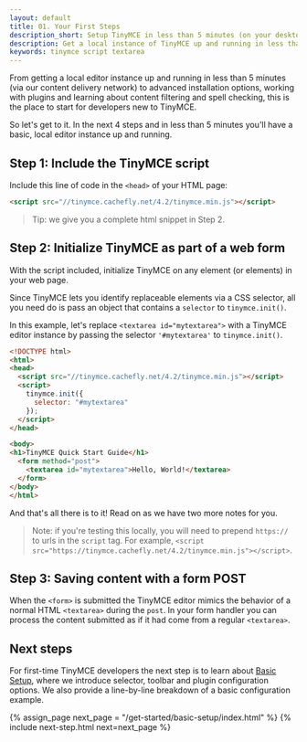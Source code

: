 ```yaml
---
layout: default
title: 01. Your First Steps
description_short: Setup TinyMCE in less than 5 minutes (on your desktop).
description: Get a local instance of TinyMCE up and running in less than 5 minutes.
keywords: tinymce script textarea
---
```


From getting a local editor instance up and running in less than 5 minutes (via our content delivery network) to advanced installation options, working with plugins and learning about content filtering and spell checking, this is the place to start for developers new to TinyMCE.

So let's get to it. In the next 4 steps and in less than 5 minutes you'll have a basic, local editor instance up and running.

## Step 1: Include the TinyMCE script

Include this line of code in the `<head>` of your HTML page:

```html
<script src="//tinymce.cachefly.net/4.2/tinymce.min.js"></script>
```

> Tip: we give you a complete html snippet in Step 2.


## Step 2: Initialize TinyMCE as part of a web form

With the script included, initialize TinyMCE on any element (or elements) in your web page.

Since TinyMCE lets you identify replaceable elements via a CSS selector, all you need do is pass an object that contains a `selector` to `tinymce.init()`.

In this example, let's replace `<textarea id="mytextarea">` with a TinyMCE editor instance by passing the selector `'#mytextarea'` to `tinymce.init()`.

```html
<!DOCTYPE html>
<html>
<head>
  <script src="//tinymce.cachefly.net/4.2/tinymce.min.js"></script>
  <script>
    tinymce.init({
      selector: "#mytextarea"
    });
  </script>
</head>

<body>
<h1>TinyMCE Quick Start Guide</h1>
  <form method="post">
    <textarea id="mytextarea">Hello, World!</textarea>
  </form>
</body>
</html>
```

And that's all there is to it! Read on as we have two more notes for you.

> Note: if you're testing this locally, you will need to prepend `https://` to urls in the `script` tag. For example, `<script src="https://tinymce.cachefly.net/4.2/tinymce.min.js"></script>`.

## Step 3: Saving content with a form POST

When the `<form>` is submitted the TinyMCE editor mimics the behavior of a normal HTML `<textarea>` during the `post`. In your form handler you can process the content submitted as if it had come from a regular `<textarea>`.


## Next steps

For first-time TinyMCE developers the next step is to learn about [Basic Setup](../basic-setup/), where we introduce selector, toolbar and plugin configuration options. We also provide a line-by-line breakdown of a basic configuration example.

{% assign_page next_page = "/get-started/basic-setup/index.html" %}
{% include next-step.html next=next_page %}

